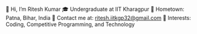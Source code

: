 👋 Hi, I’m Ritesh Kumar
🎓 Undergraduate at IIT Kharagpur
📍 Hometown: Patna, Bihar, India
📧 Contact me at: ritesh.iitkgp32@gmail.com
🌱 Interests: Coding, Competitive Programming, and Technology

